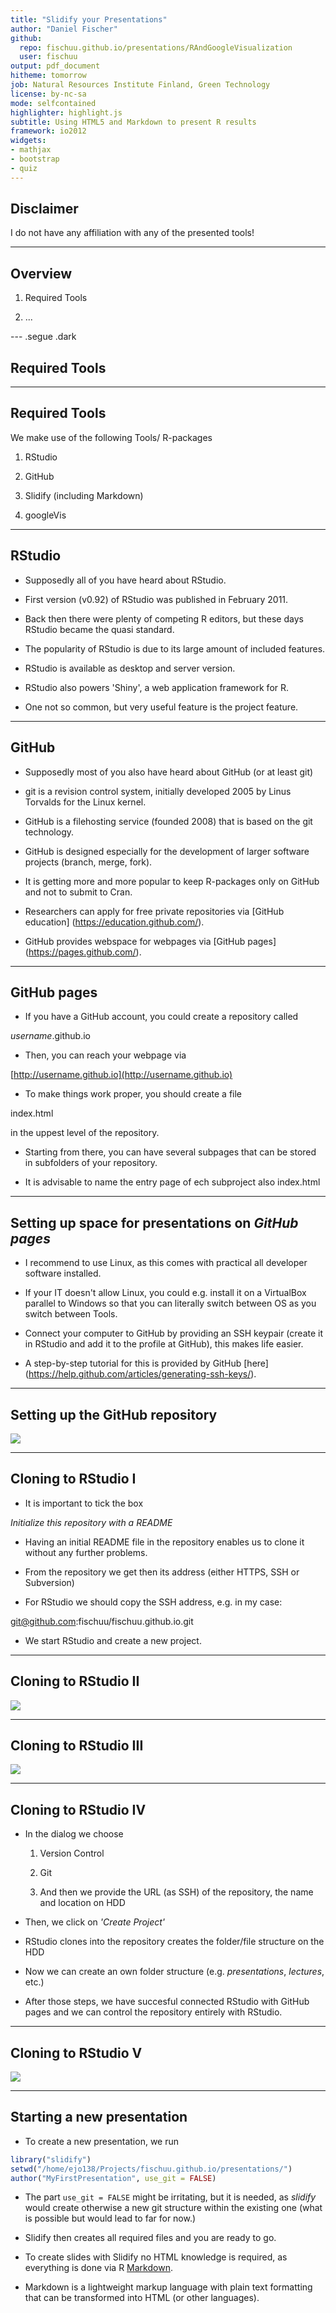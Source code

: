 ```yaml
---
title: "Slidify your Presentations"
author: "Daniel Fischer"
github:
  repo: fischuu.github.io/presentations/RAndGoogleVisualization
  user: fischuu
output: pdf_document
hitheme: tomorrow
job: Natural Resources Institute Finland, Green Technology
license: by-nc-sa
mode: selfcontained
highlighter: highlight.js
subtitle: Using HTML5 and Markdown to present R results
framework: io2012
widgets:
- mathjax
- bootstrap
- quiz
---
```


## Disclaimer

I do not have any affiliation with any of the presented tools!

---

## Overview

1. Required Tools

2. ...

--- .segue .dark

## Required Tools

---

## Required Tools

We make use of the following Tools/ R-packages

1. RStudio

2. GitHub

3. Slidify (including Markdown)

4. googleVis

---

## RStudio

* Supposedly all of you have heard about RStudio.

* First version (v0.92) of RStudio was published in February 2011.

* Back then there were plenty of competing R editors, but these days RStudio became the quasi standard.

* The popularity of RStudio is due to its large amount of included features.

* RStudio is available as desktop and server version.

* RStudio also powers 'Shiny', a web application framework for R.

* One not so common, but very useful feature is the project feature.

---

## GitHub

* Supposedly most of you also have heard about GitHub (or at least git)

* git is a revision control system, initially developed 2005 by Linus Torvalds for the Linux kernel.

* GitHub is a filehosting service (founded 2008) that is based on the git technology. 

* GitHub is designed especially for the development of larger software projects (branch, merge, fork). 

* It is getting more and more popular to keep R-packages only on GitHub and not to submit to Cran. 

* Researchers can apply for free private repositories via [GitHub education] (https://education.github.com/).

* GitHub provides webspace for webpages via [GitHub pages] (https://pages.github.com/).


---

## GitHub pages

* If you have a GitHub account, you could create a repository called 

_username_.github.io

* Then, you can reach your webpage via

[http://username.github.io](http://username.github.io)

* To make things work proper, you should create a file

index.html

in the uppest level of the repository. 

* Starting from there, you can have several subpages that can be stored in subfolders of your repository.
  
* It is advisable to name the entry page of ech subproject also index.html

---

## Setting up space for presentations on _GitHub pages_

* I recommend to use Linux, as this comes with practical all developer software installed. 

* If your IT doesn't allow Linux, you could e.g. install it on a VirtualBox parallel to Windows so that you can literally switch between OS as you switch between Tools.

* Connect your computer to GitHub by providing an SSH keypair (create it in RStudio and add it to the profile at GitHub), this makes life easier.

* A step-by-step tutorial for this is provided by GitHub [here] (https://help.github.com/articles/generating-ssh-keys/).

---

## Setting up the GitHub repository

![](assets/img/GitHub1.png)

---

## Cloning to RStudio I

* It is important to tick the box

_Initialize this repository with a README_

* Having an initial README file in the repository enables us to clone it without any further problems.

* From the repository we get then its address (either HTTPS, SSH or Subversion)

* For RStudio we should copy the SSH address, e.g. in my case:

git@github.com:fischuu/fischuu.github.io.git

* We start RStudio and create a new project.

---

## Cloning to RStudio II

![](assets/img/RStudio1.png)

--- 

## Cloning to RStudio III

![](assets/img/RStudio2.png)

--- 

## Cloning to RStudio IV

* In the dialog we choose 

  1. Version Control
  
  2. Git
  
  3. And then we provide the URL (as SSH) of the repository, the name and location on HDD
  
* Then, we click on _'Create Project'_

* RStudio clones into the repository creates the folder/file structure on the HDD

* Now we can create an own folder structure (e.g. _presentations_, _lectures_, etc.)

* After those steps, we have succesful connected RStudio with GitHub pages and we can control the repository entirely with RStudio.

---

## Cloning to RStudio V

![](assets/img/RStudio3.png)

--- 

## Starting a new presentation

* To create a new presentation, we run


```r
library("slidify")
setwd("/home/ejo138/Projects/fischuu.github.io/presentations/")
author("MyFirstPresentation", use_git = FALSE)
```

* The part `use_git = FALSE` might be irritating, but it is needed, as _slidify_ would create otherwise a new git structure within 
   the existing one (what is possible but would lead to far for now.)

* Slidify then creates all required files and you are ready to go.

* To create slides with Slidify no HTML knowledge is required, as everything is done via R [Markdown](https://en.wikipedia.org/wiki/Markdown).

* Markdown is a lightweight markup language with plain text formatting that can be transformed into HTML (or other languages).

